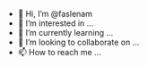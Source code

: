 - 👋 Hi, I’m @faslenam
- 👀 I’m interested in ...
- 🌱 I’m currently learning ...
- 💞️ I’m looking to collaborate on ...
- 📫 How to reach me ...

<!---
faslenam/faslenam is a ✨ special ✨ repository because its `README.md` (this file) appears on your GitHub profile.
You can click the Preview link to take a look at your changes.
--->
